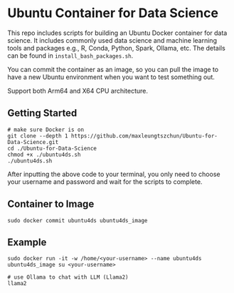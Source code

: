 # Ubuntu Container for Data Science
This repo includes scripts for building an Ubuntu Docker container for data science. It includes commonly used data science and machine learning tools and packages e.g., R, Conda, Python, Spark, Ollama, etc. The details can be found in `install_bash_packages.sh`.

You can commit the container as an image, so you can pull the image to have a new Ubuntu environment when you want to test something out.

Support both Arm64 and X64 CPU architecture.

## Getting Started
```shell
# make sure Docker is on
git clone --depth 1 https://github.com/maxleungtszchun/Ubuntu-for-Data-Science.git
cd ./Ubuntu-for-Data-Science
chmod +x ./ubuntu4ds.sh
./ubuntu4ds.sh
```

After inputting the above code to your terminal, you only need to choose your username and password and wait for the scripts to complete.

## Container to Image
```shell
sudo docker commit ubuntu4ds ubuntu4ds_image
```

## Example
```shell
sudo docker run -it -w /home/<your-username> --name ubuntu4ds ubuntu4ds_image su <your-username>

# use Ollama to chat with LLM (Llama2)
llama2
```
